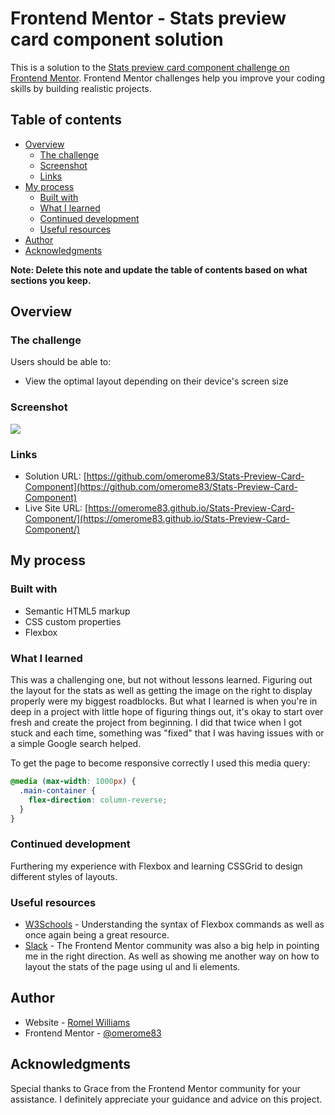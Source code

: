 # Frontend Mentor - Stats preview card component solution

This is a solution to the [Stats preview card component challenge on Frontend Mentor](https://www.frontendmentor.io/challenges/stats-preview-card-component-8JqbgoU62). Frontend Mentor challenges help you improve your coding skills by building realistic projects.

## Table of contents

- [Overview](#overview)
  - [The challenge](#the-challenge)
  - [Screenshot](#screenshot)
  - [Links](#links)
- [My process](#my-process)
  - [Built with](#built-with)
  - [What I learned](#what-i-learned)
  - [Continued development](#continued-development)
  - [Useful resources](#useful-resources)
- [Author](#author)
- [Acknowledgments](#acknowledgments)

**Note: Delete this note and update the table of contents based on what sections you keep.**

## Overview

### The challenge

Users should be able to:

- View the optimal layout depending on their device's screen size

### Screenshot

![](./screenshot.jpg)

### Links

- Solution URL: [https://github.com/omerome83/Stats-Preview-Card-Component](https://github.com/omerome83/Stats-Preview-Card-Component)
- Live Site URL: [https://omerome83.github.io/Stats-Preview-Card-Component/](https://omerome83.github.io/Stats-Preview-Card-Component/)

## My process

### Built with

- Semantic HTML5 markup
- CSS custom properties
- Flexbox

### What I learned

This was a challenging one, but not without lessons learned. Figuring out the layout for the stats as well as getting the image on the right to display properly were my biggest roadblocks. But what I learned is when you're in deep in a project with little hope of figuring things out, it's okay to start over fresh and create the project from beginning. I did that twice when I got stuck and each time, something was "fixed" that I was having issues with or a simple Google search helped.

To get the page to become responsive correctly I used this media query:

```css
@media (max-width: 1000px) {
  .main-container {
    flex-direction: column-reverse;
  }
}
```

### Continued development

Furthering my experience with Flexbox and learning CSSGrid to design different styles of layouts.

### Useful resources

- [W3Schools](https://www.w3schools.com/cssref/css3_pr_flex-direction.asp) - Understanding the syntax of Flexbox commands as well as once again being a great resource.
- [Slack](https://www.slack.com) - The Frontend Mentor community was also a big help in pointing me in the right direction. As well as showing me another way on how to layout the stats of the page using ul and li elements.

## Author

- Website - [Romel Williams](https://github.com/omerome83)
- Frontend Mentor - [@omerome83](https://www.frontendmentor.io/profile/omerome83)

## Acknowledgments

Special thanks to Grace from the Frontend Mentor community for your assistance. I definitely appreciate your guidance and advice on this project.
